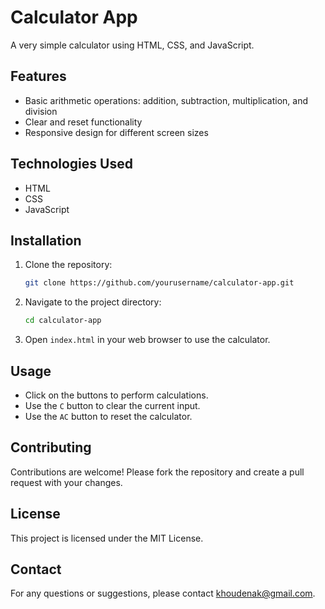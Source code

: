 # Calculator App

A very simple calculator using HTML, CSS, and JavaScript.

## Features

- Basic arithmetic operations: addition, subtraction, multiplication, and division
- Clear and reset functionality
- Responsive design for different screen sizes

## Technologies Used

- HTML
- CSS
- JavaScript

## Installation

1. Clone the repository:
    ```bash
    git clone https://github.com/yourusername/calculator-app.git
    ```
2. Navigate to the project directory:
    ```bash
    cd calculator-app
    ```
3. Open `index.html` in your web browser to use the calculator.

## Usage

- Click on the buttons to perform calculations.
- Use the `C` button to clear the current input.
- Use the `AC` button to reset the calculator.

## Contributing

Contributions are welcome! Please fork the repository and create a pull request with your changes.

## License

This project is licensed under the MIT License.

## Contact

For any questions or suggestions, please contact [khoudenak@gmail.com](mailto:khoudenak@gmail.com).


